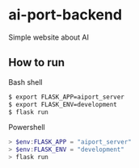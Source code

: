 # ai-port-backend
Simple website about AI

## How to run

Bash shell
```bash
$ export FLASK_APP=aiport_server
$ export FLASK_ENV=development
$ flask run
```

Powershell
```powershell
> $env:FLASK_APP = "aiport_server"
> $env:FLASK_ENV = "development"
> flask run
```